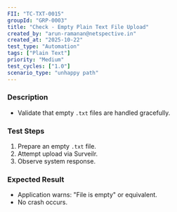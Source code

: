 ```yaml
---
FII: "TC-TXT-0015"
groupId: "GRP-0003"
title: "Check - Empty Plain Text File Upload"
created_by: "arun-ramanan@netspective.in"
created_at: "2025-10-22"
test_type: "Automation"
tags: ["Plain Text"]
priority: "Medium"
test_cycles: ["1.0"]
scenario_type: "unhappy path"
---
```

### Description
- Validate that empty `.txt` files are handled gracefully.

### Test Steps
1. Prepare an empty `.txt` file.  
2. Attempt upload via Surveilr.  
3. Observe system response.

### Expected Result
- Application warns: "File is empty" or equivalent.  
- No crash occurs.
